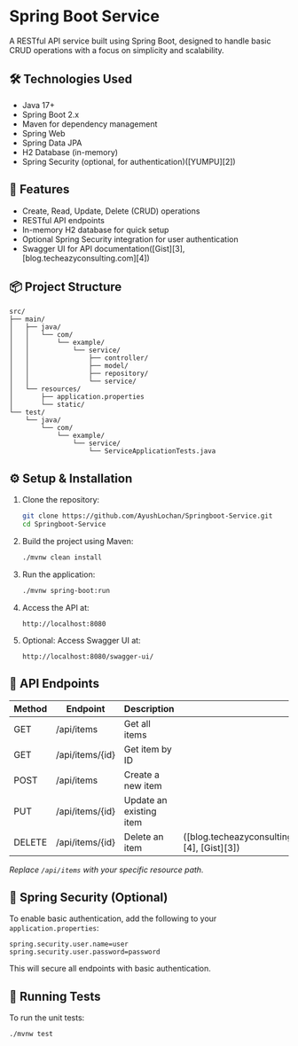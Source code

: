 # Spring Boot Service

A RESTful API service built using Spring Boot, designed to handle basic CRUD operations with a focus on simplicity and scalability.

## 🛠️ Technologies Used

* Java 17+
* Spring Boot 2.x
* Maven for dependency management
* Spring Web
* Spring Data JPA
* H2 Database (in-memory)
* Spring Security (optional, for authentication)([YUMPU][2])

## 🚀 Features

* Create, Read, Update, Delete (CRUD) operations
* RESTful API endpoints
* In-memory H2 database for quick setup
* Optional Spring Security integration for user authentication
* Swagger UI for API documentation([Gist][3], [blog.techeazyconsulting.com][4])

## 📦 Project Structure

```plaintext
src/
├── main/
│   ├── java/
│   │   └── com/
│   │       └── example/
│   │           └── service/
│   │               ├── controller/
│   │               ├── model/
│   │               ├── repository/
│   │               └── service/
│   └── resources/
│       ├── application.properties
│       └── static/
└── test/
    └── java/
        └── com/
            └── example/
                └── service/
                    └── ServiceApplicationTests.java
```



## ⚙️ Setup & Installation

1. Clone the repository:

   ```bash
   git clone https://github.com/AyushLochan/Springboot-Service.git
   cd Springboot-Service
   ```



2. Build the project using Maven:

   ```bash
   ./mvnw clean install
   ```



3. Run the application:

   ```bash
   ./mvnw spring-boot:run
   ```



4. Access the API at:

   ```
   http://localhost:8080
   ```



5. Optional: Access Swagger UI at:

   ```
   http://localhost:8080/swagger-ui/
   ```



## 📄 API Endpoints

| Method | Endpoint        | Description             |                                               |
| ------ | --------------- | ----------------------- | --------------------------------------------- |
| GET    | /api/items      | Get all items           |                                               |
| GET    | /api/items/{id} | Get item by ID          |                                               |
| POST   | /api/items      | Create a new item       |                                               |
| PUT    | /api/items/{id} | Update an existing item |                                               |
| DELETE | /api/items/{id} | Delete an item          | ([blog.techeazyconsulting.com][4], [Gist][3]) |

*Replace `/api/items` with your specific resource path.*

## 🔐 Spring Security (Optional)

To enable basic authentication, add the following to your `application.properties`:

```properties
spring.security.user.name=user
spring.security.user.password=password
```



This will secure all endpoints with basic authentication.

## 🧪 Running Tests

To run the unit tests:

```bash
./mvnw test
```

